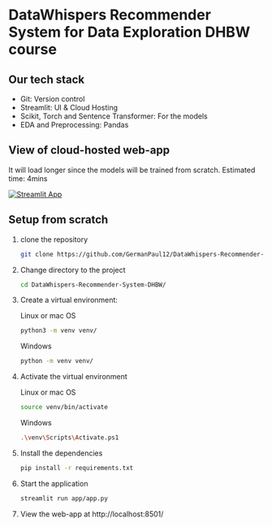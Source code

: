 # DataWhispers Recommender System for Data Exploration DHBW course

## Our tech stack

- Git: Version control 
- Streamlit: UI & Cloud Hosting
- Scikit, Torch and Sentence Transformer: For the models
- EDA and Preprocessing: Pandas

## View of cloud-hosted web-app

It will load longer since the models will be trained from scratch.
Estimated time: 4mins

[![Streamlit App](https://static.streamlit.io/badges/streamlit_badge_black_white.svg)](https://datawhispers-movie-recommender.streamlit.app/)

## Setup from scratch

1. clone the repository

    ``` bash
    git clone https://github.com/GermanPaul12/DataWhispers-Recommender-System-DHBW.git
    ```

2. Change directory to the project

    ``` bash
    cd DataWhispers-Recommender-System-DHBW/
    ```

3. Create a virtual environment:

    Linux or mac OS

    ``` bash
    python3 -m venv venv/
    ```

    Windows

    ``` bash
    python -m venv venv/
    ```

4. Activate the virtual environment

    Linux or mac OS

    ``` bash
    source venv/bin/activate
    ```

    Windows

    ``` bash
    .\venv\Scripts\Activate.ps1
    ```

5. Install the dependencies

    ``` bash
    pip install -r requirements.txt
    ```

6. Start the application

    ``` bash
    streamlit run app/app.py 
    ```

7. View the web-app at http://localhost:8501/